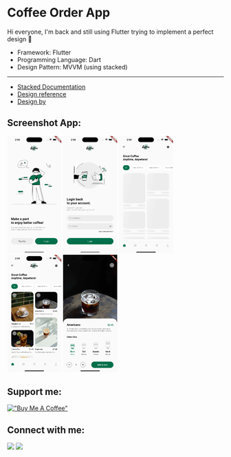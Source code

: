 # Coffee Order App

Hi everyone, I'm back and still using Flutter trying to implement a perfect design 🚀

- Framework: Flutter
- Programming Language: Dart
- Design Pattern: MVVM (using stacked)

-------------------------------------------

- [Stacked Documentation](https://stacked.filledstacks.com/)
- [Design reference](https://www.instagram.com/p/Cc-KmatjuuH/?utm_source=ig_web_copy_link%3F)
- [Design by](https://www.instagram.com/callamirh/)

## Screenshot App:
<div class="row">
    <img src="https://github.com/reynaldi18/coffee_order/blob/main/screenshots/on_boarding.png?raw=true" alt="Snow" style="width:25%">
    <img src="https://github.com/reynaldi18/coffee_order/blob/main/screenshots/login.png?raw=true" alt="Snow" style="width:25%">
    <img src="https://github.com/reynaldi18/coffee_order/blob/main/screenshots/home_shimmer.png?raw=true" alt="Snow" style="width:25%">
    <img src="https://github.com/reynaldi18/coffee_order/blob/main/screenshots/home.png?raw=true" alt="Snow" style="width:25%">
    <img src="https://github.com/reynaldi18/coffee_order/blob/main/screenshots/product.png?raw=true" alt="Snow" style="width:25%">
</div>

## Support me:

[!["Buy Me A Coffee"](https://www.buymeacoffee.com/assets/img/custom_images/orange_img.png)](https://www.buymeacoffee.com/reynaldi07)

## Connect with me:

<a href = "https://www.linkedin.com/in/reynaldi-pamungkas-882b72141/"><img src="https://img.icons8.com/fluent/48/000000/linkedin.png"/></a>
<a href = "https://www.instagram.com/reynaldi18/"><img src="https://img.icons8.com/fluent/48/000000/instagram-new.png"/></a>